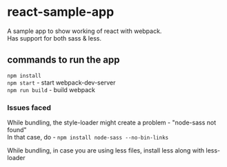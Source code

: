 # react-sample-app
A sample app to show working of react with webpack.</br>
Has support for both sass & less.

## commands to run the app

`npm install` </br>
`npm start` - start webpack-dev-server </br>
`npm run build` - build webpack </br>

### Issues faced 
While bundling, the style-loader might create a problem - "node-sass not found" </br>
In that case, do  - `npm install node-sass --no-bin-links` </br>

While bundling, in case you are using less files, install less along with less-loader </br>
